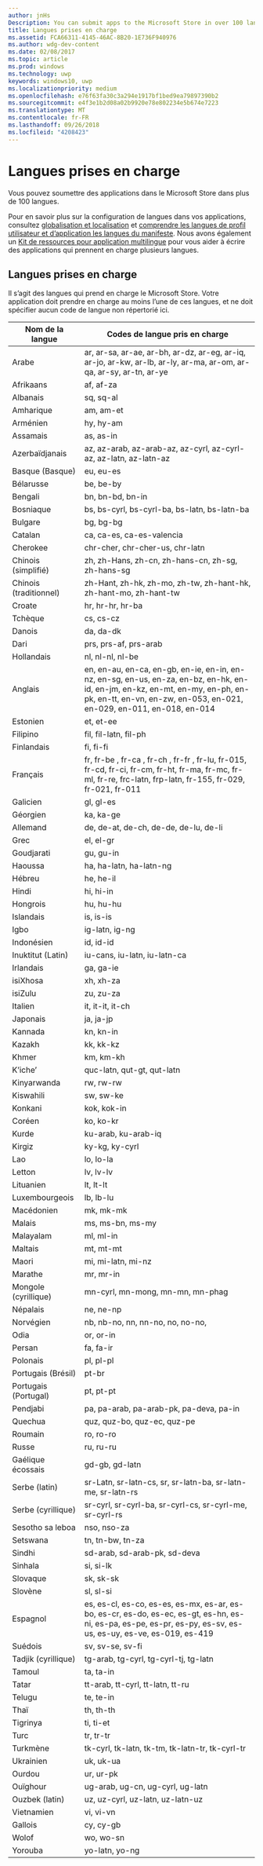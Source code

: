```yaml
---
author: jnHs
Description: You can submit apps to the Microsoft Store in over 100 languages.
title: Langues prises en charge
ms.assetid: FCA66311-4145-46AC-8B20-1E736F940976
ms.author: wdg-dev-content
ms.date: 02/08/2017
ms.topic: article
ms.prod: windows
ms.technology: uwp
keywords: windows10, uwp
ms.localizationpriority: medium
ms.openlocfilehash: e76f63fa30c3a294e1917bf1bed9ea79897390b2
ms.sourcegitcommit: e4f3e1b2d08a02b9920e78e802234e5b674e7223
ms.translationtype: MT
ms.contentlocale: fr-FR
ms.lasthandoff: 09/26/2018
ms.locfileid: "4208423"
---
```

# <a name="supported-languages"></a>Langues prises en charge


Vous pouvez soumettre des applications dans le Microsoft Store dans plus de 100 langues.

Pour en savoir plus sur la configuration de langues dans vos applications, consultez [globalisation et localisation](../design/globalizing/globalizing-portal.md) et [comprendre les langues de profil utilisateur et d’application les langues du manifeste](../design/globalizing/manage-language-and-region.md). Nous avons également un [Kit de ressources pour application multilingue](https://docs.microsoft.com/windows/uwp/design/globalizing/use-mat) pour vous aider à écrire des applications qui prennent en charge plusieurs langues.

## <a name="supported-languages"></a>Langues prises en charge


Il s’agit des langues qui prend en charge le Microsoft Store. Votre application doit prendre en charge au moins l’une de ces langues, et ne doit spécifier aucun code de langue non répertorié ici.

| Nom de la langue         | Codes de langue pris en charge                                                                                                                                                                              |
|-----------------------|-------------------------------------------------------------------------------------------------------------------------------------------------------------------------------------------------------|
| Arabe                | ar, ar-sa, ar-ae, ar-bh, ar-dz, ar-eg, ar-iq, ar-jo, ar-kw, ar-lb, ar-ly, ar-ma, ar-om, ar-qa, ar-sy, ar-tn, ar-ye                                                                                    |
| Afrikaans             | af, af-za                                                                                                                                                                                             |
| Albanais              | sq, sq-al                                                                                                                                                                                             |
| Amharique               | am, am-et                                                                                                                                                                                             |
| Arménien              | hy, hy-am                                                                                                                                                                                             |
| Assamais              | as, as-in                                                                                                                                                                                             |
| Azerbaïdjanais           | az, az-arab, az-arab-az, az-cyrl, az-cyrl-az, az-latn, az-latn-az                                                                                                                                     |
| Basque (Basque)       | eu, eu-es                                                                                                                                                                                             |
| Bélarusse            | be, be-by                                                                                                                                                                                             |
| Bengali                | bn, bn-bd, bn-in                                                                                                                                                                                      |
| Bosniaque               | bs, bs-cyrl, bs-cyrl-ba, bs-latn, bs-latn-ba                                                                                                                                                          |
| Bulgare             | bg, bg-bg                                                                                                                                                                                             |
| Catalan               | ca, ca-es, ca-es-valencia                                                                                                                                                                             |
| Cherokee              | chr-cher, chr-cher-us, chr-latn                                                                                                                                                                       |
| Chinois (simplifié)  | zh, zh-Hans, zh-cn, zh-hans-cn, zh-sg, zh-hans-sg                                                                                                                                                     |
| Chinois (traditionnel) | zh-Hant, zh-hk, zh-mo, zh-tw, zh-hant-hk, zh-hant-mo, zh-hant-tw                                                                                                                                      |
| Croate              | hr, hr-hr, hr-ba                                                                                                                                                                                      |
| Tchèque                 | cs, cs-cz                                                                                                                                                                                             |
| Danois                | da, da-dk                                                                                                                                                                                             |
| Dari                  | prs, prs-af, prs-arab                                                                                                                                                                                 |
| Hollandais                 | nl, nl-nl, nl-be                                                                                                                                                                                      |
| Anglais               | en, en-au, en-ca, en-gb, en-ie, en-in, en-nz, en-sg, en-us, en-za, en-bz, en-hk, en-id, en-jm, en-kz, en-mt, en-my, en-ph, en-pk, en-tt, en-vn, en-zw, en-053, en-021, en-029, en-011, en-018, en-014 |
| Estonien              | et, et-ee                                                                                                                                                                                             |
| Filipino              | fil, fil-latn, fil-ph                                                                                                                                                                                 |
| Finlandais               | fi, fi-fi                                                                                                                                                                                             |
| Français                | fr, fr-be , fr-ca , fr-ch , fr-fr , fr-lu, fr-015, fr-cd, fr-ci, fr-cm, fr-ht, fr-ma, fr-mc, fr-ml, fr-re, frc-latn, frp-latn, fr-155, fr-029, fr-021, fr-011                                         |
| Galicien              | gl, gl-es                                                                                                                                                                                             |
| Géorgien              | ka, ka-ge                                                                                                                                                                                             |
| Allemand                | de, de-at, de-ch, de-de, de-lu, de-li                                                                                                                                                                 |
| Grec                 | el, el-gr                                                                                                                                                                                             |
| Goudjarati              | gu, gu-in                                                                                                                                                                                             |
| Haoussa                 | ha, ha-latn, ha-latn-ng                                                                                                                                                                               |
| Hébreu                | he, he-il                                                                                                                                                                                             |
| Hindi                 | hi, hi-in                                                                                                                                                                                             |
| Hongrois             | hu, hu-hu                                                                                                                                                                                             |
| Islandais             | is, is-is                                                                                                                                                                                             |
| Igbo                  | ig-latn, ig-ng                                                                                                                                                                                        |
| Indonésien            | id, id-id                                                                                                                                                                                             |
| Inuktitut (Latin)     | iu-cans, iu-latn, iu-latn-ca                                                                                                                                                                          |
| Irlandais                 | ga, ga-ie                                                                                                                                                                                             |
| isiXhosa              | xh, xh-za                                                                                                                                                                                             |
| isiZulu               | zu, zu-za                                                                                                                                                                                             |
| Italien               | it, it-it, it-ch                                                                                                                                                                                      |
| Japonais              | ja, ja-jp                                                                                                                                                                                            |
| Kannada               | kn, kn-in                                                                                                                                                                                             |
| Kazakh                | kk, kk-kz                                                                                                                                                                                             |
| Khmer                 | km, km-kh                                                                                                                                                                                             |
| K’iche’               | quc-latn, qut-gt, qut-latn                                                                                                                                                                            |
| Kinyarwanda           | rw, rw-rw                                                                                                                                                                                             |
| Kiswahili             | sw, sw-ke                                                                                                                                                                                             |
| Konkani               | kok, kok-in                                                                                                                                                                                           |
| Coréen                | ko, ko-kr                                                                                                                                                                                             |
| Kurde               | ku-arab, ku-arab-iq                                                                                                                                                                                   |
| Kirgiz                | ky-kg, ky-cyrl                                                                                                                                                                                        |
| Lao                   | lo, lo-la                                                                                                                                                                                             |
| Letton               | lv, lv-lv                                                                                                                                                                                             |
| Lituanien            | lt, lt-lt                                                                                                                                                                                             |
| Luxembourgeois         | lb, lb-lu                                                                                                                                                                                             |
| Macédonien            | mk, mk-mk                                                                                                                                                                                             |
| Malais                 | ms, ms-bn, ms-my                                                                                                                                                                                      |
| Malayalam             | ml, ml-in                                                                                                                                                                                             |
| Maltais               | mt, mt-mt                                                                                                                                                                                             |
| Maori                 | mi, mi-latn, mi-nz                                                                                                                                                                                    |
| Marathe               | mr, mr-in                                                                                                                                                                                             |
| Mongole (cyrillique)  | mn-cyrl, mn-mong, mn-mn, mn-phag                                                                                                                                                                      |
| Népalais                | ne, ne-np                                                                                                                                                                                             |
| Norvégien             | nb, nb-no, nn, nn-no, no, no-no,                                                                                                                                                                      |
| Odia                  | or, or-in                                                                                                                                                                                             |
| Persan               | fa, fa-ir                                                                                                                                                                                             |
| Polonais                | pl, pl-pl                                                                                                                                                                                             |
| Portugais (Brésil)   | pt-br                                                                                                                                                                                                 |
| Portugais (Portugal) | pt, pt-pt                                                                                                                                                                                             |
| Pendjabi               | pa, pa-arab, pa-arab-pk, pa-deva, pa-in                                                                                                                                                               |
| Quechua               | quz, quz-bo, quz-ec, quz-pe                                                                                                                                                                           |
| Roumain              | ro, ro-ro                                                                                                                                                                                             |
| Russe               | ru, ru-ru                                                                                                                                                                                            |
| Gaélique écossais       | gd-gb, gd-latn                                                                                                                                                                                        |
| Serbe (latin)       | sr-Latn, sr-latn-cs, sr, sr-latn-ba, sr-latn-me, sr-latn-rs                                                                                                                                           |
| Serbe (cyrillique)    | sr-cyrl, sr-cyrl-ba, sr-cyrl-cs, sr-cyrl-me, sr-cyrl-rs                                                                                                                                               |
| Sesotho sa leboa      | nso, nso-za                                                                                                                                                                                           |
| Setswana              | tn, tn-bw, tn-za                                                                                                                                                                                      |
| Sindhi                | sd-arab, sd-arab-pk, sd-deva                                                                                                                                                                          |
| Sinhala               | si, si-lk                                                                                                                                                                                             |
| Slovaque                | sk, sk-sk                                                                                                                                                                                             |
| Slovène             | sl, sl-si                                                                                                                                                                                             |
| Espagnol               | es, es-cl, es-co, es-es, es-mx, es-ar, es-bo, es-cr, es-do, es-ec, es-gt, es-hn, es-ni, es-pa, es-pe, es-pr, es-py, es-sv, es-us, es-uy, es-ve, es-019, es-419                                        |
| Suédois               | sv, sv-se, sv-fi                                                                                                                                                                                      |
| Tadjik (cyrillique)      | tg-arab, tg-cyrl, tg-cyrl-tj, tg-latn                                                                                                                                                                 |
| Tamoul                 | ta, ta-in                                                                                                                                                                                             |
| Tatar                 | tt-arab, tt-cyrl, tt-latn, tt-ru                                                                                                                                                                      |
| Telugu                | te, te-in                                                                                                                                                                                             |
| Thaï                  | th, th-th                                                                                                                                                                                             |
| Tigrinya              | ti, ti-et                                                                                                                                                                                             |
| Turc               | tr, tr-tr                                                                                                                                                                                             |
| Turkmène               | tk-cyrl, tk-latn, tk-tm, tk-latn-tr, tk-cyrl-tr                                                                                                                                                       |
| Ukrainien             | uk, uk-ua                                                                                                                                                                                             |
| Ourdou                  | ur, ur-pk                                                                                                                                                                                             |
| Ouïghour                | ug-arab, ug-cn, ug-cyrl, ug-latn                                                                                                                                                                      |
| Ouzbek (latin)         | uz, uz-cyrl, uz-latn, uz-latn-uz                                                                                                                                                                      |
| Vietnamien            | vi, vi-vn                                                                                                                                                                                             |
| Gallois                 | cy, cy-gb                                                                                                                                                                                             |
| Wolof                 | wo, wo-sn                                                                                                                                                                                             |
| Yorouba                | yo-latn, yo-ng                                                                                                                                                                                        |

 

 

 




